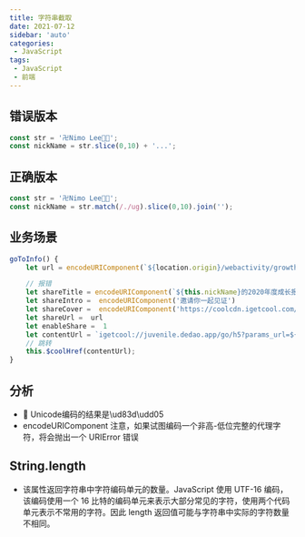 ```yaml
---
title: 字符串截取
date: 2021-07-12
sidebar: 'auto'
categories:
 - JavaScript
tags:
 - JavaScript
 - 前端
---
```


##  错误版本

```js
const str = '卍Nimo Lee🔅🔅';
const nickName = str.slice(0,10) + '...';
```

##  正确版本

```js
const str = '卍Nimo Lee🔅🔅';
const nickName = str.match(/./ug).slice(0,10).join('');
```

##  业务场景

```js
goToInfo() {
    let url = encodeURIComponent(`${location.origin}/webactivity/growthReport/content?userId=${this.userId}`)

    // 报错
    let shareTitle = encodeURIComponent(`${this.nickName}的2020年度成长报告！`)
    let shareIntro =  encodeURIComponent('邀请你一起见证')
    let shareCover =  encodeURIComponent('https://coolcdn.igetcool.com/p/2020/12/d285d7f8d19cf212e0028c9c6.jpg')
    let shareUrl =  url
    let enableShare =  1
    let contentUrl = `igetcool://juvenile.dedao.app/go/h5?params_url=${url}&params_activities_uuid=534960&params_title=${shareTitle}&shareUrl=${shareUrl}&enableShare=${enableShare}&shareTitle=${shareTitle}&shareIntro=${shareIntro}&shareCover=${shareCover}`;
    // 跳转
    this.$coolHref(contentUrl);
}
```


##  分析

-   🔅 Unicode编码的结果是\ud83d\udd05
-   encodeURIComponent 注意，如果试图编码一个非高-低位完整的代理字符，将会抛出一个 URIError 错误

##  String.length

-   该属性返回字符串中字符编码单元的数量。JavaScript 使用 UTF-16 编码，该编码使用一个 16 比特的编码单元来表示大部分常见的字符，使用两个代码单元表示不常用的字符。因此 length 返回值可能与字符串中实际的字符数量不相同。
